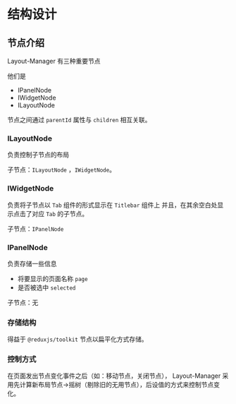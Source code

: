 # 结构设计

## 节点介绍
Layout-Manager 有三种重要节点

他们是

- IPanelNode
- IWidgetNode
- ILayoutNode

节点之间通过 `parentId` 属性与 `children` 相互关联。

### ILayoutNode
负责控制子节点的布局

子节点：`ILayoutNode` ，`IWidgetNode`。

### IWidgetNode
负责将子节点以 `Tab` 组件的形式显示在 `Titlebar` 组件上
并且，在其余空白处显示点击了对应 `Tab` 的子节点。

子节点：`IPanelNode`

### IPanelNode
负责存储一些信息
- 将要显示的页面名称 `page`
- 是否被选中 `selected`

子节点：无

### 存储结构
得益于 `@reduxjs/toolkit` 节点以扁平化方式存储。

### 控制方式
在页面发出节点变化事件之后（如：移动节点，关闭节点），
Layout-Manager 采用先计算新布局节点->摇树（剔除旧的无用节点），后设值的方式来控制节点变化。
